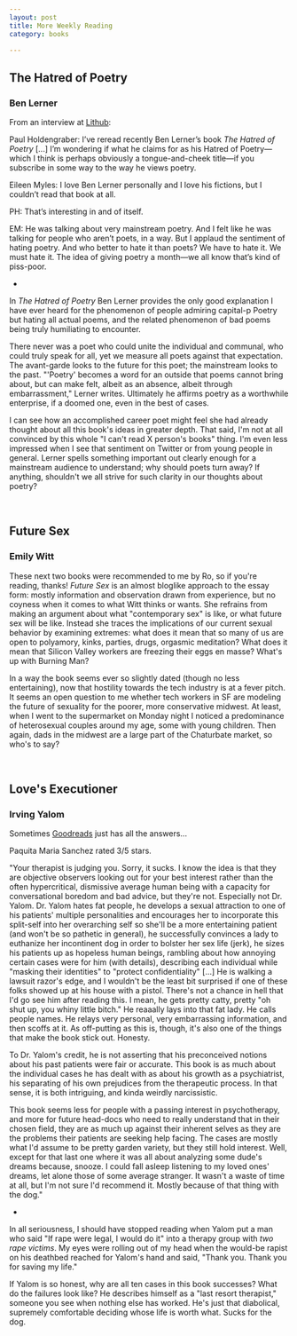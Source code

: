 ```yaml
---
layout: post
title: More Weekly Reading
category: books

---
```


## The Hatred of Poetry
### Ben Lerner

From an interview at [Lithub](https://lithub.com/eileen-myles-on-loving-and-hating-poetry/):

Paul Holdengraber: I’ve reread recently Ben Lerner’s book _The Hatred of Poetry_ [...] I’m wondering if what he claims for as his Hatred of Poetry—which I think is perhaps obviously a tongue-and-cheek title—if you subscribe in some way to the way he views poetry.

Eileen Myles: I love Ben Lerner personally and I love his fictions, but I couldn’t read that book at all.

PH: That’s interesting in and of itself.

EM: He was talking about very mainstream poetry. And I felt like he was talking for people who aren’t poets, in a way. But I applaud the sentiment of hating poetry. And who better to hate it than poets? We have to hate it. We must hate it. The idea of giving poetry a month—we all know that’s kind of piss-poor.

*

In _The Hatred of Poetry_ Ben Lerner provides the only good explanation I have ever heard for the phenomenon of people admiring capital-p Poetry but hating all actual poems, and the related phenomenon of bad poems being truly humiliating to encounter. 

There never was a poet who could unite the individual and communal, who could truly speak for all, yet we measure all poets against that expectation. The avant-garde looks to the future for this poet; the mainstream looks to the past. "'Poetry' becomes a word for an outside that poems cannot bring about, but can make felt, albeit as an absence, albeit through embarrassment," Lerner writes. Ultimately he affirms poetry as a worthwhile enterprise, if a doomed one, even in the best of cases.

I can see how an accomplished career poet might feel she had already thought about all this book's ideas in greater depth.  That said, I'm not at all convinced by this whole "I can't read X person's books" thing. I'm even less impressed when I see that sentiment on Twitter or from young people in general. Lerner spells something important out clearly enough for a mainstream audience to understand; why should poets turn away? If anything, shouldn't we all strive for such clarity in our thoughts about poetry?

<br>

## Future Sex
### Emily Witt

These next two books were recommended to me by Ro, so if you're reading, thanks! _Future Sex_ is an almost bloglike approach to the essay form: mostly information and observation drawn from experience, but no coyness when it comes to what Witt thinks or wants. She refrains from making an argument about what "contemporary sex" is like, or what future sex will be like. Instead she traces the implications of our current sexual behavior by examining extremes: what does it mean that so many of us are open to polyamory, kinks, parties, drugs, orgasmic meditation? What does it mean that Silicon Valley workers are freezing their eggs en masse? What's up with Burning Man? 

In a way the book seems ever so slightly dated (though no less entertaining), now that hostility towards the tech industry is at a fever pitch. It seems an open question to me whether tech workers in SF are modeling the future of sexuality for the poorer, more conservative midwest. At least, when I went to the supermarket on Monday night I noticed a predominance of heterosexual couples around my age, some with young children. Then again, dads in the midwest are a large part of the Chaturbate market, so who's to say?

<br>

## Love's Executioner
### Irving Yalom

Sometimes [Goodreads](https://www.goodreads.com/book/show/21027.Love_s_Executioner_and_Other_Tales_of_Psychotherapy) just has all the answers...

Paquita Maria Sanchez rated 3/5 stars.

"Your therapist is judging you. Sorry, it sucks. I know the idea is that they are objective observers looking out for your best interest rather than the often hypercritical, dismissive average human being with a capacity for conversational boredom and bad advice, but they're not. Especially not Dr. Yalom. Dr. Yalom hates fat people, he develops a sexual attraction to one of his patients' multiple personalities and encourages her to incorporate this split-self into her overarching self so she'll be a more entertaining patient (and won't be so pathetic in general), he successfully convinces a lady to euthanize her incontinent dog in order to bolster her sex life (jerk), he sizes his patients up as hopeless human beings, rambling about how annoying certain cases were for him (with details), describing each individual while "masking their identities" to "protect confidentiality" [...] He is walking a lawsuit razor's edge, and I wouldn't be the least bit surprised if one of these folks showed up at his house with a pistol. There's not a chance in hell that I'd go see him after reading this. I mean, he gets pretty catty, pretty "oh shut up, you whiny little bitch." He reaaally lays into that fat lady. He calls people names. He relays very personal, very embarrassing information, and then scoffs at it. As off-putting as this is, though, it's also one of the things that make the book stick out. Honesty.

To Dr. Yalom's credit, he is not asserting that his preconceived notions about his past patients were fair or accurate. This book is as much about the individual cases he has dealt with as about his growth as a psychiatrist, his separating of his own prejudices from the therapeutic process. In that sense, it is both intriguing, and kinda weirdly narcissistic. 

This book seems less for people with a passing interest in psychotherapy, and more for future head-docs who need to really understand that in their chosen field, they are as much up against their inherent selves as they are the problems their patients are seeking help facing. The cases are mostly what I'd assume to be pretty garden variety, but they still hold interest. Well, except for that last one where it was all about analyzing some dude's dreams because, snooze. I could fall asleep listening to my loved ones' dreams, let alone those of some average stranger. It wasn't a waste of time at all, but I'm not sure I'd recommend it. Mostly because of that thing with the dog."

*

In all seriousness, I should have stopped reading when Yalom put a man who said "If rape were legal, I would do it" into a therapy group with _two rape victims_. My eyes were rolling out of my head when the would-be rapist on his deathbed reached for Yalom's hand and said, "Thank you. Thank you for saving my life." 

If Yalom is so honest, why are all ten cases in this book successes? What do the failures look like? He describes himself as a "last resort therapist," someone you see when nothing else has worked. He's just that diabolical, supremely comfortable deciding whose life is worth what. Sucks for the dog.